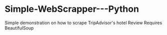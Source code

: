 # Simple-WebScrapper---Python
Simple demonstration on how to scrape TripAdvisor's hotel Review
Requires BeautifulSoup
